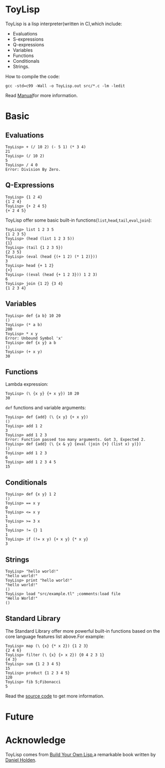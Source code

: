 # ToyLisp
ToyLisp is a lisp interpreter(written in C),which include:

- Evaluations
- S-expressions
- Q-expressions
- Variables
- Functions
- Conditionals
- Strings.

How to compile the code:

```
gcc -std=c99 -Wall -o ToyLisp.out src/*.c -lm -ledit
```

Read [Manual](./Manual.md)for more information.

# Basic
## Evaluations
```
ToyLisp> + (/ 10 2) (- 5 1) (* 3 4)
21
ToyLisp> (/ 10 2)
5
ToyLisp> / 4 0
Error: Division By Zero.
```

## Q-Expressions
```
ToyLisp> {1 2 4}
{1 2 4}
ToyLisp> {+ 2 4 5}
{+ 2 4 5}
```
ToyLisp offer some basic built-in functions(`list`,`head`,`tail`,`eval`,`join`):

```
ToyLisp> list 1 2 3 5
{1 2 3 5}
ToyLisp> (head (list 1 2 3 5))
{1}
ToyLisp> (tail {1 2 3 5})
{2 3 5}
ToyLisp> (eval (head {(+ 1 2) (* 1 2)}))
3
ToyLisp> head {+ 1 2}
{+}
ToyLisp> ((eval (head {+ 1 2 3})) 1 2 3)
6
ToyLisp> join {1 2} {3 4}
{1 2 3 4}
```

## Variables
```
ToyLisp> def {a b} 10 20
()
ToyLisp> (* a b)
200
ToyLisp> * x y
Error: Unbound Symbol 'x'
ToyLisp> def {x y} a b
()
ToyLisp> (+ x y)
30
```

## Functions
Lambda expression:
```
ToyLisp> (\ {x y} {+ x y}) 10 20
30
```

`def` functions and variable arguments:
```
ToyLisp> def {add} (\ {x y} {+ x y})
()
ToyLisp> add 1 2
3
ToyLisp> add 1 2 3
Error: Function passed too many arguments. Got 3, Expected 2.
ToyLisp> def {add} (\ {x & y} {eval (join {+} (list x) y)})
()
ToyLisp> add 1 2 3
6
ToyLisp> add 1 2 3 4 5
15
```

## Conditionals
```
ToyLisp> def {x y} 1 2
()
ToyLisp> == x y
0
ToyLisp> <= x y
1
ToyLisp> >= 3 x
1
ToyLisp> != {} 1
1
ToyLisp> if (!= x y) {+ x y} {* x y}
3
```

## Strings
```
ToyLisp> "hello world!"
"hello world!"
ToyLisp> print "hello world!"
"hello world!"
()
ToyLisp> load "src/example.tl" ;comments:load file
"Hello World!"
()
```

## Standard Library
The Standard Library offer more powerful built-in functions based on the core language features list above.For example:
```
ToyLisp> map (\ {x} {* x 2}) {1 2 3}
{2 4 6}
ToyLisp> filter (\ {x} {> x 2}) {0 4 2 3 1}
{4 3}
ToyLisp> sum {1 2 3 4 5}
15
ToyLisp> product {1 2 3 4 5}
120
ToyLisp> fib 5;Fibonacci
5
```

Read the [source code](lib/stabdar_lib.tl) to get more information.

# Future


# Acknowledge
ToyLisp comes from [Build Your Own Lisp](http://www.buildyourownlisp.com/contents),a remarkable book written by [Daniel Holden](https://github.com/orangeduck).

